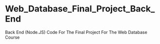 # Web_Database_Final_Project_Back_End
Back End (Node.JS) Code For The Final Project For The Web Database Course
